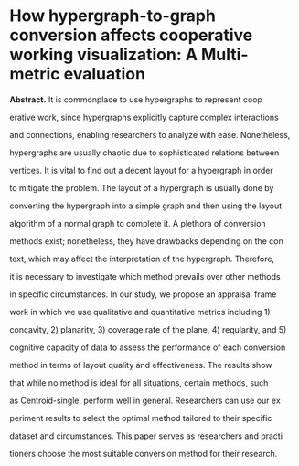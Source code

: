 # How hypergraph-to-graph conversion affects cooperative working visualization: A Multi-metric evaluation



**Abstract.** It is commonplace to use hypergraphs to represent coop

erative work, since hypergraphs explicitly capture complex interactions

and connections, enabling researchers to analyze with ease. Nonetheless,

hypergraphs are usually chaotic due to sophisticated relations between

vertices. It is vital to find out a decent layout for a hypergraph in order

to mitigate the problem. The layout of a hypergraph is usually done by

converting the hypergraph into a simple graph and then using the layout

algorithm of a normal graph to complete it. A plethora of conversion

methods exist; nonetheless, they have drawbacks depending on the con

text, which may affect the interpretation of the hypergraph. Therefore,

it is necessary to investigate which method prevails over other methods

in specific circumstances. In our study, we propose an appraisal frame

work in which we use qualitative and quantitative metrics including 1)

concavity, 2) planarity, 3) coverage rate of the plane, 4) regularity, and 5)

cognitive capacity of data to assess the performance of each conversion

method in terms of layout quality and effectiveness. The results show

that while no method is ideal for all situations, certain methods, such

as Centroid-single, perform well in general. Researchers can use our ex

periment results to select the optimal method tailored to their specific

dataset and circumstances. This paper serves as researchers and practi

tioners choose the most suitable conversion method for their research.
